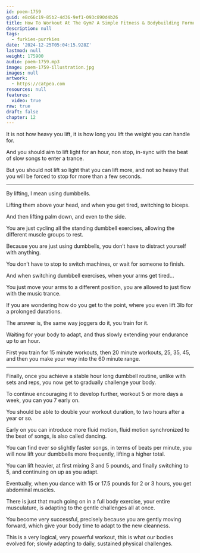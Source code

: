 ```yaml
---
id: poem-1759
guid: e8c66c19-85b2-4d36-9ef1-093c890d4b26
title: How To Workout At The Gym? A Simple Fitness & Bodybuilding Formula
description: null
tags:
  - furkies-purrkies
date: '2024-12-25T05:04:15.928Z'
lastmod: null
weight: 175900
audio: poem-1759.mp3
image: poem-1759-illustration.jpg
images: null
artwork:
  - https://catpea.com
resources: null
features:
  video: true
raw: true
draft: false
chapter: 12
---
```


It is not how heavy you lift,
it is how long you lift the weight you can handle for.

And you should aim to lift light for an hour,
non stop, in-sync with the beat of slow songs to enter a trance.

But you should not lift so light that you can lift more,
and not so heavy that you will be forced to stop for more than a few seconds.

---

By lifting,
I mean using dumbbells.

Lifting them above your head,
and when you get tired, switching to biceps.

And then lifting palm down,
and even to the side.

You are just cycling all the standing dumbbell exercises,
allowing the different muscle groups to rest.

Because you are just using dumbbells,
you don’t have to distract yourself with anything.

You don’t have to stop to switch machines,
or wait for someone to finish.

And when switching dumbbell exercises,
when your arms get tired…

You just move your arms to a different position,
you are allowed to just flow with the music trance.

If you are wondering how do you get to the point,
where you even lift 3lb for a prolonged durations.

The answer is, the same way joggers do it,
you train for it.

Waiting for your body to adapt,
and thus slowly extending your endurance up to an hour.

First you train for 15 minute workouts,
then 20 minute workouts, 25, 35, 45, and then you make your way into the 60 minute range.

---

Finally, once you achieve a stable hour long dumbbell routine,
unlike with sets and reps, you now get to gradually challenge your body.

To continue encouraging it to develop further,
workout 5 or more days a week, you can you 7 early on.

You should be able to double your workout duration,
to two hours after a year or so.

Early on you can introduce more fluid motion,
fluid motion synchronized to the beat of songs, is also called dancing.

You can find ever so slightly faster songs, in terms of beats per minute,
you will now lift your dumbbells more frequently, lifting a higher total.

You can lift heavier, at first mixing 3 and 5 pounds,
and finally switching to 5, and continuing on up as you adapt.

Eventually, when you dance with 15 or 17.5 pounds for 2 or 3 hours,
you get abdominal muscles.

There is just that much going on in a full body exercise,
your entire musculature, is adapting to the gentle challenges all at once.

You become very successful, precisely because you are gently moving forward,
which give your body time to adapt to the new cleanness.

This is a very logical, very powerful workout,
this is what our bodies evolved for; slowly adapting to daily, sustained physical challenges.
